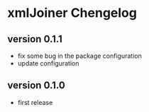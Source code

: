 # xmlJoiner Chengelog

## version 0.1.1

- fix some bug in the package configuration
- update configuration

## version 0.1.0

- first release